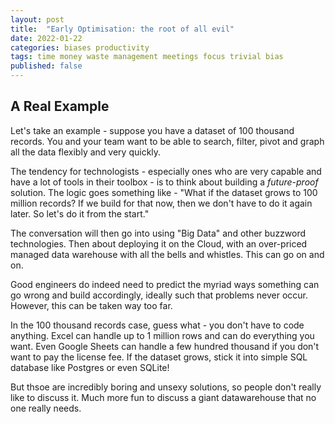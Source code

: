 ```yaml
---
layout: post
title:  "Early Optimisation: the root of all evil"
date: 2022-01-22
categories: biases productivity
tags: time money waste management meetings focus trivial bias
published: false
---
```


## A Real Example

Let's take an example - suppose you have a dataset of 100 thousand records. You and your team want to be able to search, filter, pivot and graph all the data flexibly and very quickly.

The tendency for technologists - especially ones who are very capable and have a lot of tools in their toolbox - is to think about building a *future-proof* solution. The logic goes something like - "What if the dataset grows to 100 million records? If we build for that now, then we don't have to do it again later. So let's do it from the start."

The conversation will then go into using "Big Data" and other buzzword technologies. Then about deploying it on the Cloud, with an over-priced managed data warehouse with all the bells and whistles. This can go on and on.

Good engineers do indeed need to predict the myriad ways something can go wrong and build accordingly, ideally such that problems never occur. However, this can be taken way too far.

In the 100 thousand records case, guess what - you don't have to code anything. Excel can handle up to 1 million rows and can do everything you want. Even Google Sheets can handle a few hundred thousand if you don't want to pay the license fee. If the dataset grows, stick it into simple SQL database like Postgres or even SQLite!

But thsoe are incredibly boring and unsexy solutions, so people don't really like to discuss it. Much more fun to discuss a giant datawarehouse that no one really needs.